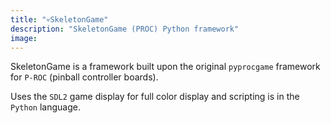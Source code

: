```yaml
---
title: "💀SkeletonGame"
description: "SkeletonGame (PROC) Python framework"
image: 
---
```


SkeletonGame is a framework built upon the original `pyprocgame` framework for `P-ROC` (pinball controller boards).

Uses the `SDL2` game display for full color display and scripting is in the `Python` language.